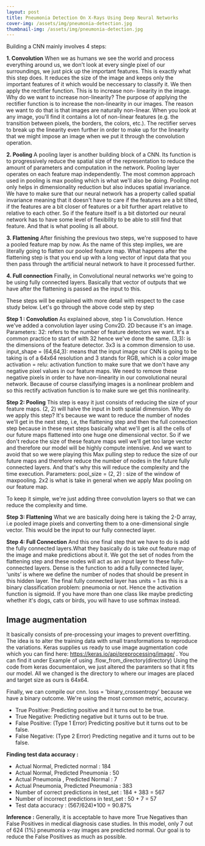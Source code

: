 ```yaml
---
layout: post
title: Pneumonia Detection On X-Rays Using Deep Neural Networks
cover-img: /assets/img/pneumonia-detection.jpg
thumbnail-img: /assets/img/pneumonia-detection.jpg
---
```


Building a CNN mainly involves 4 steps:

**1. Convolution**
When we as humans we see the world and process everything around us, we don't look at every single pixel of our surroundings, we just pick up the important features. This is exactly what this step does. It reduces the size of the image and keeps only the important features of it which would be neccessary to classify it. We then apply the rectifier function. This is to increase non- linearity in the image. Why do we want to increase non-linearity? The purpose of applying the rectifier function is to increase the non-linearity in our images. The reason we want to do that is that images are naturally non-linear. When you look at any image, you'll find it contains a lot of non-linear features (e.g. the transition between pixels, the borders, the colors, etc.). The rectifier serves to break up the linearity even further in order to make up for the linearity that we might impose an image when we put it through the convolution operation.

**2. Pooling**
A pooling layer is another building block of a CNN. Its function is to progressively reduce the spatial size of the representation to reduce the amount of parameters and computation in the network. Pooling layer operates on each feature map independently. The most common approach used in pooling is max pooling which is what we'll also be doing. Pooling not only helps in dimensionality reduction but also induces spatial invariance. We have to make sure that our neural network has a property called spatial invariance meaning that it doesn't have to care if the features are a bit tilted, if the features are a bit closer of features or a bit further apart relative to relative to each other. So if the feature itself is a bit distorted our neural network has to have some level of flexibility to be able to still find that feature. And that is what pooling is all about.

**3. Flattening**
After finishing the previous two steps, we're supposed to have a pooled feature map by now. As the name of this step implies, we are literally going to flatten our pooled feature map. What happens after the flattening step is that you end up with a long vector of input data that you then pass through the artificial neural network to have it processed further.

**4. Full connection**
Finally, in Convolutional neural networks we're going to be using fully connected layers. Basically that vector of outputs that we have after the flattening is passed as the input to this.

These steps will be explained with more detail with respect to the case study below.
Let's go through the above code step by step

**Step 1 : Convolution**
As explained above, step 1 is Convolution. Hence we've added a convolution layer using Conv2D. 2D because it's an image.
Parameters:
32: refers to the number of feature detectors we want. It's a common practice to start of with 32 hence we've done the same.
(3,3): is the dimensions of the feature detector. 3x3 is a common dimension to use.
input_shape = (64,64,3): means that the input image our CNN is going to be taking is of a 64x64 resolution and 3 stands for RGB, which is a color image
activation = relu: activation function to make sure that we don't have any negative pixel values in our feature maps. We need to remove these negative pixels in order to have non-linearity in our convolutional neural network. Because of course classifying images is a nonlinear problem and so this rectify activation function is to make sure we get this nonlinearity.

**Step 2: Pooling**
This step is easy it just consists of reducing the size of your feature maps. (2, 2) will halve the input in both spatial dimension.
Why do we apply this step?
It's because we want to reduce the number of nodes we'll get in the next step, i.e, the flattening step and then the full connection step because in these next steps basically what we'll get is all the cells of our future maps flattened into one huge one dimensional vector. So if we don't reduce the size of these feature maps well we'll get too large vector and therefore our model will be highly compute intensive. And we want to avoid that so we were playing this Max pulling step to reduce the size of our future maps and therefore reduce the number of nodes in the future fully connected layers. And that's why this will reduce the complexity and the time execution.
Parameters:
pool_size = (2, 2) : size of the window of maxpooling. 2x2 is what is take in general when we apply Max pooling on our feature map.

To keep it simple, we're just adding three convolution layers so that we can reduce the complexity and time.

**Step 3: Flattening**
What we are basically doing here is taking the 2-D array, i.e pooled image pixels and converting them to a one-dimensional single vector. This would be the input to our fully connected layer.

**Step 4: Full Connection**
And this one final step that we have to do is add the fully connected layers.What they basically do is take out feature map of the image and make predictions about it. We got the set of nodes from the flattening step and these nodes will act as an input layer to these fully-connected layers. Dense is the function to add a fully connected layer, ‘units’ is where we define the number of nodes that should be present in this hidden layer.
The final fully connected layer has units = 1 as this is a binary classification problem: pneumonia or not. Hence the activation function is sigmoid. If you have more than one class like maybe predicting whether it's dogs, cats or birds, you will have to use softmax instead.


## **Image augmentation**
It basically consists of pre-processing your images to prevent overfitting. The idea is to alter the training data with small transformations to reproduce the variations.
Keras supplies us ready to use image augmentation code which you can find here: https://keras.io/api/preprocessing/image/ . You can find it under Example of using .flow_from_directory(directory)
Using the code from keras documentaion, we just altered the paramters so that it fits our model. All we changed is the directory to where our images are placed and target size as ours is 64x64.


Finally, we can compile our cnn. loss = 'binary_crossentropy' because we have a binary outcome. We're using the most common metric, accuracy.

- True Positive: Predicting positive and it turns out to be true.
- True Negative: Predicting negative but it turns out to be true.
- False Positive: (Type 1 Error) Predicting positive but it turns out to be false.
- False Negative: (Type 2 Error) Predicting negative and it turns out to be false.

**Finding test data accuracy :**
- Actual Normal, Predicted normal : 184
- Actual Normal, Predicted Pneumonia : 50
- Actual Pneumonia , Predicted Normal : 7
- Actual Pneumonia, Predicted Pneumonia : 383
- Number of correct predictions in test_set : 184 + 383 = 567
- Number of incorrect predictions in test_set : 50 + 7 = 57
- Test data accuracy : (567/624)*100 = 90.87%

**Inference :**
Generally, it is acceptable to have more True Negatives than False Positives in medical diagnosis case studies. In this model, only 7 out of 624 (1%) pneumonia x-ray images are predicted normal. Our goal is to reduce the False Positives as much as possible.
